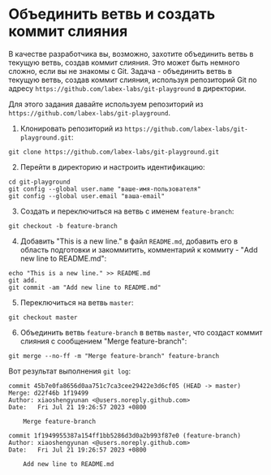# Объединить ветвь и создать коммит слияния

В качестве разработчика вы, возможно, захотите объединить ветвь в текущую ветвь, создав коммит слияния. Это может быть немного сложно, если вы не знакомы с Git. Задача - объединить ветвь в текущую ветвь, создав коммит слияния, используя репозиторий Git по адресу `https://github.com/labex-labs/git-playground` в директории.

Для этого задания давайте используем репозиторий из `https://github.com/labex-labs/git-playground`.

1. Клонировать репозиторий из `https://github.com/labex-labs/git-playground.git`:

```shell
git clone https://github.com/labex-labs/git-playground.git
```

2. Перейти в директорию и настроить идентификацию:

```shell
cd git-playground
git config --global user.name "ваше-имя-пользователя"
git config --global user.email "ваша-email"
```

3. Создать и переключиться на ветвь с именем `feature-branch`:

```shell
git checkout -b feature-branch
```

4. Добавить "This is a new line." в файл `README.md`, добавить его в область подготовки и закоммитить, комментарий к коммиту - "Add new line to README.md":

```shell
echo "This is a new line." >> README.md
git add.
git commit -am "Add new line to README.md"
```

5. Переключиться на ветвь `master`:

```shell
git checkout master
```

6. Объединить ветвь `feature-branch` в ветвь `master`, что создаст коммит слияния с сообщением "Merge feature-branch":

```shell
git merge --no-ff -m "Merge feature-branch" feature-branch
```

Вот результат выполнения `git log`:

```shell
commit 45b7e0fa8656d0aa751c7ca3cee29422e3d6cf05 (HEAD -> master)
Merge: d22f46b 1f19499
Author: xiaoshengyunan <@users.noreply.github.com>
Date:   Fri Jul 21 19:26:57 2023 +0800

    Merge feature-branch

commit 1f1949955387a154ff1bb5286d3d0a2b993f87e0 (feature-branch)
Author: xiaoshengyunan <@users.noreply.github.com>
Date:   Fri Jul 21 19:26:57 2023 +0800

    Add new line to README.md
```
